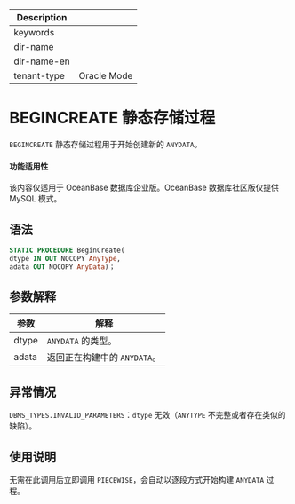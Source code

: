 | Description   |                 |
|---------------|-----------------|
| keywords      |                 |
| dir-name      |                 |
| dir-name-en   |                 |
| tenant-type   | Oracle Mode     |

# BEGINCREATE 静态存储过程 

`BEGINCREATE` 静态存储过程用于开始创建新的 `ANYDATA`。

  <main id="notice" >
    <h4>功能适用性</h4>
    <p>该内容仅适用于 OceanBase 数据库企业版。OceanBase 数据库社区版仅提供 MySQL 模式。</p>
  </main>

## 语法 

```sql
STATIC PROCEDURE BeginCreate(
dtype IN OUT NOCOPY AnyType,
adata OUT NOCOPY AnyData)；
```



## 参数解释 



|  参数   |         解释          |
|-------|---------------------|
| dtype | `ANYDATA` 的类型。      |
| adata | 返回正在构建中的 `ANYDATA`。 |



## 异常情况 

`DBMS_TYPES.INVALID_PARAMETERS`：`dtype` 无效（`ANYTYPE` 不完整或者存在类似的缺陷）。

## 使用说明 

无需在此调用后立即调用 `PIECEWISE`，会自动以逐段方式开始构建 `ANYDATA` 过程。
